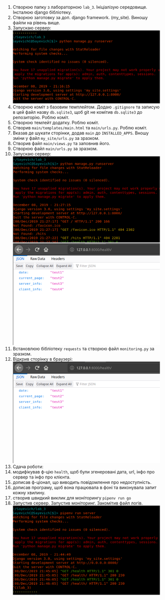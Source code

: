 1. Створюю папку з лабораторною `lab_3`. Ініціалізую середовище. Інсталюю django бібліотеку.
2. Створюю заготовку за доп. django framework. (my_site). Виношу файли на рівень вище.
3. Запускаю сервер:
![](img/runserver.png)
4. Створюю коміт з базовим темплейтом. Додаю `.gitignore` та записую в цей файл назву `db.sqlite3`, щоб git не комітив `db.sqlite3` до репозиторію. Роблю коміт.
5. Створюю темлейт додатку. Роблю коміт.
6. Створив `main/templates/main.html` та `main/urls.py`. Роблю коміт.
7. Вказав де шукати сторінки, додав `main` до `INSTALLED_APPS`. Вношу зміни у файл `my_site/urls.py` за зразком.
8. Створив файл `main/views.py` та заповнив його.
9. Створюю файл `main/urls.py` за зразком.
10. Запускаю сервер:
![](img/server-work.png)
![](img/health.png)
11. Встановлюю бібліотеку `requests` та створюю файл `monitoring.py` за зразком.
12. Відкрив сторінку в браузері:
![](img/health.png)
13. Сдача роботи:
  1. модифікував ф-цію `health`, щоб були згенеровані дата, url, інфо про сервер та інфо про клієнта.
  2. дописав ф-ціонал, що виводить повідомлення про недоступність.
  3. дописав програму, щоб вона працювала в фоні та виконувала запит кожну хвилину.
  4. створив швидкий виклик для моніторингу `pipenv run go`
14. Запустив сервер. Запустив моніторинг. Закомітив файл логів.
![](img/last-server-launch.png)
